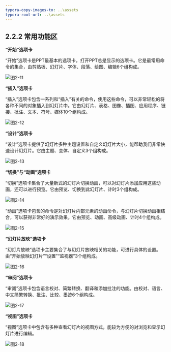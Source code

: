 ```yaml
---
typora-copy-images-to: ..\assets
typora-root-url: ..\assets
---
```


## 2.2.2  常用功能区

**“开始”选项卡**

“开始”选项卡是PPT最基本的选项卡，打开PPT总是显示的选项卡。它是最常用命令的集合，由剪贴板、幻灯片、字体、段落、绘图、编辑6个组构成。

![图2-11](clip_image002-1565858195539.png)

**“插入”选项卡**

“插入”选项卡包含一系列和“插入”有关的命令，使用这些命令，可以非常轻松的将各种不同的对象插入到幻灯片中。它由幻灯片、表格、图像、插图、应用程序、链接、批注、文本、符号、媒体10个组构成。

![图2-12](clip_image002-1565858255166.png)

**“设计”选项卡**

“设计”选项卡提供了幻灯片多种主题设置和自定义幻灯片大小，能帮助我们非常快速设计幻灯片。它由主题、变体、自定义3个组构成。

![图2-13](/clip_image004.png)

**“切换”与“动画”选项卡**

“切换”选项卡集合了大量新式的幻灯片切换动画，可以对幻灯片添加应用这些动画，还可以进行预览。它由预览、切换到此幻灯片、计时3个组构成。

![图2-14](/clip_image006.png)

“动画”选项卡包含的命令是对幻灯片内部元素的动画命令，与幻灯片切换动画相结合，可以获得非常好的演示效果。它由预览、动画、高级动画、计时4个组构成。

![图2-15](clip_image008.png)

**“幻灯片放映”选项卡**

“幻灯片放映”选项卡主要集合了与幻灯片放映相关的功能，可进行具体的设置。由“开始放映幻灯片”“设置”“监视器”3个组构成。

![图2-16](clip_image002-1565858416977.png)

**“审阅”选项卡**

“审阅”选项卡包含语言校对、简繁转换、翻译和添加批注的功能。由校对、语言、中文简繁转换、批注、比较、墨迹6个组构成。

![图2-17](clip_image002-1565858447789.png)

**“视图”选项卡**

“视图”选项卡中包含有多种查看幻灯片的视图方式，能较为方便的对浏览和显示幻灯片进行编辑。

![图2-18](clip_image002-1565858473050.png)

